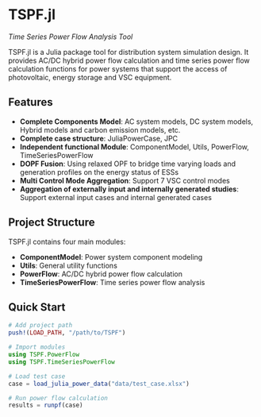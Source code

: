 # TSPF.jl

*Time Series Power Flow Analysis Tool*

TSPF.jl is a Julia package tool for distribution system simulation design. It provides AC/DC hybrid power flow calculation and time series power flow calculation functions for power systems that support the access of photovoltaic, energy storage and VSC equipment.

## Features

- **Complete Components Model**: AC system models, DC system models, Hybrid models and carbon emission models, etc.
- **Complete case structure**: JuliaPowerCase, JPC
- **Independent functional Module**: ComponentModel, Utils, PowerFlow, TimeSeriesPowerFlow
- **DOPF Fusion**: Using relaxed OPF to bridge time varying loads and generation profiles on the energy status of ESSs
- **Multi Control Mode Aggregation**: Support 7 VSC control modes
- **Aggregation of externally input and internally generated studies**: Support external input cases and internal generated cases

## Project Structure

TSPF.jl contains four main modules:

- **ComponentModel**: Power system component modeling
- **Utils**: General utility functions
- **PowerFlow**: AC/DC hybrid power flow calculation
- **TimeSeriesPowerFlow**: Time series power flow analysis

## Quick Start

```julia
# Add project path
push!(LOAD_PATH, "/path/to/TSPF")

# Import modules
using TSPF.PowerFlow
using TSPF.TimeSeriesPowerFlow

# Load test case
case = load_julia_power_data("data/test_case.xlsx")

# Run power flow calculation
results = runpf(case)
